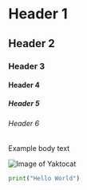 # Header 1
## Header 2
### Header 3
#### Header 4
##### Header 5
###### Header 6

Example body text

![Image of Yaktocat](https://octodex.github.com/images/yaktocat.png)

``` python
print("Hello World")
```
